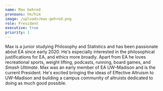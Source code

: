 ```yaml
---
name: Max Gehred
pronouns: he/him
image: /uploads/max-gehred.png
role: President
executive: true
priority: 1
---
```


Max is a junior studying Philosophy and Statistics and has been passionate about EA since early 2020.  He's especially interested in the philosophical justifications for EA, and ethics more broadly. Apart from EA he loves recreational sports, weight lifting, podcasts, running, board games, and <em>Smash Ultimate</em>. Max was an early member of EA UW–Madison and is the current President. He's excited bringing the ideas of Effective Altruism to UW–Madison and building a campus community of altruists dedicated to doing as much good possible.